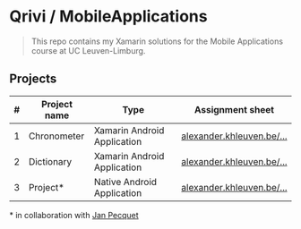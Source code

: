 # Qrivi / MobileApplications #

> This repo contains my Xamarin solutions for the Mobile Applications course at UC Leuven-Limburg.


## Projects

 \# | Project name  | Type | Assignment sheet
 -- | ------------- | ---- | ----------------
 1  | Chronometer   | Xamarin Android Application | [alexander.khleuven.be/...](http://alexander.khleuven.be/courses/mobile/labs/chronometer/assignment.html)
 2  | Dictionary    | Xamarin Android Application | [alexander.khleuven.be/...](http://alexander.khleuven.be/courses/mobile/labs/dictionary/assignment.html)
 3  | Project*      | Native Android Application | [alexander.khleuven.be/...](http://alexander.khleuven.be/courses/mobile/labs/project/assignment.html)

 \* in collaboration with [Jan Pecquet](https://bitbucket.org/JanPecquet/)